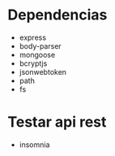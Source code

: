 # Dependencias
* express
* body-parser
* mongoose
* bcryptjs
* jsonwebtoken
* path
* fs


# Testar api rest
* insomnia
